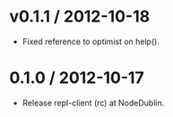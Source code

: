 
v0.1.1 / 2012-10-18
===================

  * Fixed reference to optimist on help().

0.1.0 / 2012-10-17
==================

  * Release repl-client (rc) at NodeDublin.
